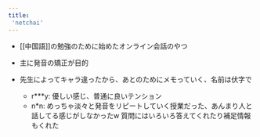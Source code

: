 ```yaml
---
title:
 'netchai'
---
```


- [[中国語]]の勉強のために始めたオンライン会話のやつ
- 主に発音の矯正が目的

- 先生によってキャラ違ったから、あとのためにメモっていく、名前は伏字で
    - r***y: 優しい感じ、普通に良いテンション
    - n*n: めっちゃ淡々と発音をリピートしていく授業だった、あんまり人と話してる感じがしなかったw 質問にはいろいろ答えてくれたり補足情報もくれた
